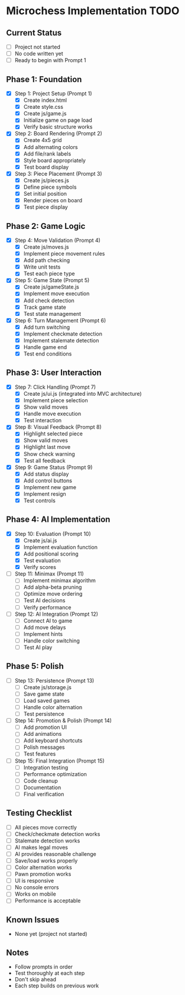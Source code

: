 # Microchess Implementation TODO

## Current Status
- [ ] Project not started
- [ ] No code written yet
- [ ] Ready to begin with Prompt 1

## Phase 1: Foundation
- [x] Step 1: Project Setup (Prompt 1)
  - [x] Create index.html
  - [x] Create style.css
  - [x] Create js/game.js
  - [x] Initialize game on page load
  - [x] Verify basic structure works

- [x] Step 2: Board Rendering (Prompt 2)
  - [x] Create 4x5 grid
  - [x] Add alternating colors
  - [x] Add file/rank labels
  - [x] Style board appropriately
  - [x] Test board display

- [x] Step 3: Piece Placement (Prompt 3)
  - [x] Create js/pieces.js
  - [x] Define piece symbols
  - [x] Set initial position
  - [x] Render pieces on board
  - [x] Test piece display

## Phase 2: Game Logic
- [x] Step 4: Move Validation (Prompt 4)
  - [x] Create js/moves.js
  - [x] Implement piece movement rules
  - [x] Add path checking
  - [x] Write unit tests
  - [x] Test each piece type

- [x] Step 5: Game State (Prompt 5)
  - [x] Create js/gameState.js
  - [x] Implement move execution
  - [x] Add check detection
  - [x] Track game state
  - [x] Test state management

- [x] Step 6: Turn Management (Prompt 6)
  - [x] Add turn switching
  - [x] Implement checkmate detection
  - [x] Implement stalemate detection
  - [x] Handle game end
  - [x] Test end conditions

## Phase 3: User Interaction
- [x] Step 7: Click Handling (Prompt 7)
  - [x] Create js/ui.js (integrated into MVC architecture)
  - [x] Implement piece selection
  - [x] Show valid moves
  - [x] Handle move execution
  - [x] Test interaction

- [x] Step 8: Visual Feedback (Prompt 8)
  - [x] Highlight selected piece
  - [x] Show valid moves
  - [x] Highlight last move
  - [x] Show check warning
  - [x] Test all feedback

- [x] Step 9: Game Status (Prompt 9)
  - [x] Add status display
  - [x] Add control buttons
  - [x] Implement new game
  - [x] Implement resign
  - [x] Test controls

## Phase 4: AI Implementation
- [x] Step 10: Evaluation (Prompt 10)
  - [x] Create js/ai.js
  - [x] Implement evaluation function
  - [x] Add positional scoring
  - [x] Test evaluation
  - [x] Verify scores

- [ ] Step 11: Minimax (Prompt 11)
  - [ ] Implement minimax algorithm
  - [ ] Add alpha-beta pruning
  - [ ] Optimize move ordering
  - [ ] Test AI decisions
  - [ ] Verify performance

- [ ] Step 12: AI Integration (Prompt 12)
  - [ ] Connect AI to game
  - [ ] Add move delays
  - [ ] Implement hints
  - [ ] Handle color switching
  - [ ] Test AI play

## Phase 5: Polish
- [ ] Step 13: Persistence (Prompt 13)
  - [ ] Create js/storage.js
  - [ ] Save game state
  - [ ] Load saved games
  - [ ] Handle color alternation
  - [ ] Test persistence

- [ ] Step 14: Promotion & Polish (Prompt 14)
  - [ ] Add promotion UI
  - [ ] Add animations
  - [ ] Add keyboard shortcuts
  - [ ] Polish messages
  - [ ] Test features

- [ ] Step 15: Final Integration (Prompt 15)
  - [ ] Integration testing
  - [ ] Performance optimization
  - [ ] Code cleanup
  - [ ] Documentation
  - [ ] Final verification

## Testing Checklist
- [ ] All pieces move correctly
- [ ] Check/checkmate detection works
- [ ] Stalemate detection works
- [ ] AI makes legal moves
- [ ] AI provides reasonable challenge
- [ ] Save/load works properly
- [ ] Color alternation works
- [ ] Pawn promotion works
- [ ] UI is responsive
- [ ] No console errors
- [ ] Works on mobile
- [ ] Performance is acceptable

## Known Issues
- None yet (project not started)

## Notes
- Follow prompts in order
- Test thoroughly at each step
- Don't skip ahead
- Each step builds on previous work
